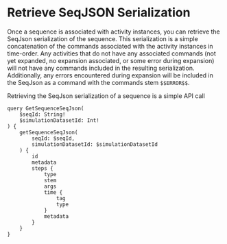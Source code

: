 # Retrieve SeqJSON Serialization

Once a sequence is associated with activity instances, you can retrieve the SeqJson serialization of the sequence. This serialization is a simple concatenation of the commands associated with the activity instances in time-order. Any activities that do not have any associated commands (not yet expanded, no expansion associated, or some error during expansion) will not have any commands included in the resulting serialization. Additionally, any errors encountered during expansion will be included in the SeqJson as a command with the commands stem `$$ERROR$$`.

Retrieving the SeqJson serialization of a sequence is a simple API call
```
query GetSequenceSeqJson(
    $seqId: String!
    $simulationDatasetId: Int!
) {
    getSequenceSeqJson(
        seqId: $seqId,
        simulationDatasetId: $simulationDatasetId
    ) {
        id
        metadata
        steps {
            type
            stem
            args
            time {
                tag
                type
            }
            metadata
        }
    }
}
```

